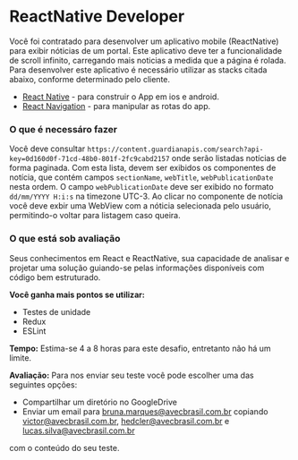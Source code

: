 # ReactNative Developer

Você foi contratado para desenvolver um aplicativo mobile (ReactNative) para exibir nóticias de um portal. Este aplicativo deve ter a funcionalidade de scroll infinito, carregando mais noticias a medida que a página é rolada.
Para desenvolver este aplicativo é necessário utilizar as stacks citada abaixo, conforme determinado pelo cliente.

- [React Native](https://facebook.github.io/react-native/) - para construir o App em ios e android.
- [React Navigation](https://reactnavigation.org/) - para manipular as rotas do app.

### O que é necessáro fazer

Você deve consultar `https://content.guardianapis.com/search?api-key=0d160d0f-71cd-48b0-801f-2fc9cabd2157` onde serão listadas notícias de forma paginada.
Com esta lista, devem ser exibidos os componentes de notícia, que contém campos `sectionName`, `webTitle`, `webPublicationDate` nesta ordem. O campo `webPublicationDate` deve ser exibido no formato `dd/mm/YYYY H:i:s` na timezone UTC-3.
Ao clicar no componente de notícia você deve exbir uma WebView com a nóticia selecionada pelo usuário, permitindo-o voltar para listagem caso queira.

### O que está sob avaliação

Seus conhecimentos em React e ReactNative, sua capacidade de analisar e projetar uma solução guiando-se pelas informações disponíveis com código bem estruturado.

**Você ganha mais pontos se utilizar:**
- Testes de unidade
- Redux
- ESLint

**Tempo:**  Estima-se 4 a 8 horas para este desafio, entretanto não há um limite.

**Avaliação:** Para nos enviar seu teste você pode escolher uma das seguintes opções:

- Compartilhar um diretório no GoogleDrive
- Enviar um email para bruna.marques@avecbrasil.com.br copiando victor@avecbrasil.com.br, hedcler@avecbrasil.com.br e lucas.silva@avecbrasil.com.br

com o conteúdo do seu teste.